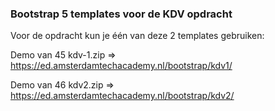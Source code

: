 ### Bootstrap 5 templates voor de KDV opdracht

Voor de opdracht kun je één van deze 2 templates gebruiken:

Demo van 45 kdv-1.zip  =>  <https://ed.amsterdamtechacademy.nl/bootstrap/kdv1/>

Demo van 46 kdv2.zip   =>  <https://ed.amsterdamtechacademy.nl/bootstrap/kdv2/>
